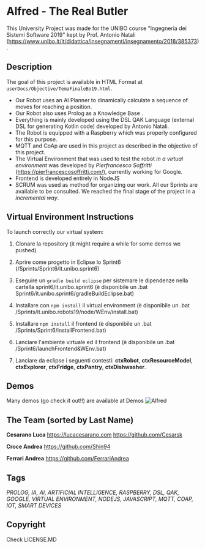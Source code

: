 # Alfred - The Real Butler

This University Project was made for the UNIBO course "Ingegneria dei Sistemi Software 2019" kept by Prof. Antonio Natali (https://www.unibo.it/it/didattica/insegnamenti/insegnamento/2018/385373).


## Description
The goal of this project is available in HTML Format at `userDocs/Objective/TemaFinaleBo19.html`.

- Our Robot uses an AI Planner to dinamically calculate a sequence of moves for reaching a position. 
- Our Robot also uses Prolog as a Knowledge Base .
- Everything is mainly developed using the DSL QAK Language (external DSL for generating Kotlin code) developed by Antonio Natali.
- The Robot is equipped with a Raspberry which was properly configured for this purpose.
- MQTT and CoAp are used in this project as described in the objective of this project.
- The Virtual Environment that was used to test the robot *in a virtual environment* was developed by *Pierfrancesco Soffritti* (https://pierfrancescosoffritti.com/), currently working for Google.
- Frontend is developed entirely in NodeJS
- SCRUM was used as method for organizing our work. All our Sprints are available to be consulted. We reached the final stage of the project in a *incremental way*.


## Virtual Environment Instructions

To launch correctly our virtual system:

1. Clonare la repository (it might require a while for some demos we pushed)

2. Aprire come progetto in Eclipse lo Sprint6 (/Sprints/Sprint6/it.unibo.sprint6)

3. Eseguire un `gradle build eclipse` per sistemare le dipendenze nella cartella sprint6/it.unibo.sprint6 (è disponibile un .bat      Sprint6/it.unibo.sprint6/gradleBuildEclipse.bat)

4. Installare con `npm install` il virtual environment (è disponibile un .bat /Sprints/it.unibo.robots19/node/WEnv/install.bat)

5. Installare `npm install` il frontend (è disponibile un .bat /Sprints/Sprint6/installFrontend.bat)

6. Lanciare l'ambiente virtuale ed il frontend (è disponibile un .bat /Sprint6/launchFrontend&WEnv.bat)

7. Lanciare da eclipse i seguenti contesti: **ctxRobot**, **ctxResourceModel**, **ctxExplorer**, **ctxFridge**, **ctxPantry**, **ctxDishwasher**.


## Demos
Many demos (go check it out!!) are available at Demos
![Alfred](/Demos/Pictures/IMG_20190920_05803.jpg=100x20)

## The Team (sorted by Last Name)


**Cesarano Luca** 
https://lucacesarano.com
https://github.com/Cesarsk

**Croce Andrea**
https://github.com/Shin94

**Ferrari Andrea**
https://github.com/FerrariAndrea


## Tags
*PROLOG, IA, AI, ARTIFICIAL INTELLIGENCE, RASPBERRY, DSL, QAK, GOOGLE, VIRTUAL ENVIRONMENT, NODEJS, JAVASCRIPT, MQTT, COAP, IOT, SMART DEVICES*


## Copyright
Check LICENSE.MD

